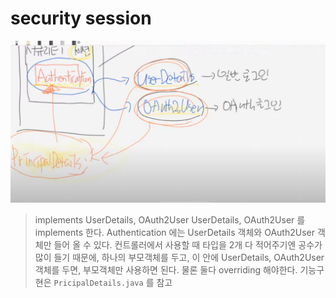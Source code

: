 # security session
![datagrip connect](./images/spring_security_session_authentication.png)
 > implements UserDetails, OAuth2User
 UserDetails, OAuth2User 를 implements 한다.
 Authentication 에는 UserDetails 객체와 OAuth2User 객체만 들어 올 수 있다.
 컨트롤러에서 사용할 때 타입을 2개 다 적어주기엔 공수가 많이 들기 때문에,
 하나의 부모객체를 두고, 이 안에 UserDetails, OAuth2User 객체를 두면, 부모객체만 사용하면 된다.
 물론 둘다 overriding 해야한다. 기능구현은 `PricipalDetails.java` 를 참고
